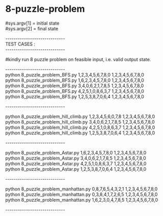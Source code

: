 # 8-puzzle-problem

#sys.argv[1] = initial state<br>
#sys.argv[2] = final state<br>

-----------------------------<br>
TEST CASES :<br>
-----------------------------<br>

#kindly run 8 puzzle problem on feasible input, i.e. valid output state.<br>

-----------------------------<br>
python 8_puzzle_problem_BFS.py 1,2,3,4,5,6,7,8,0 1,2,3,4,5,6,7,8,0<br>
python 8_puzzle_problem_BFS.py 1,6,2,3,4,5,7,8,0 1,2,3,4,5,6,7,8,0<br>
python 8_puzzle_problem_BFS.py 3,4,0,6,2,1,7,8,5 1,2,3,4,5,6,7,8,0<br>
python 8_puzzle_problem_BFS.py 4,2,5,1,0,8,6,3,7 1,2,3,4,5,6,7,8,0<br>
python 8_puzzle_problem_BFS.py 1,2,5,3,8,7,0,6,4 1,2,3,4,5,6,7,8,0<br>

-----------------------------<br>

python 8_puzzle_problem_hill_climb.py 1,2,3,4,5,6,0,7,8 1,2,3,4,5,6,7,8,0<br>
python 8_puzzle_problem_hill_climb.py 3,4,0,6,2,1,7,8,5 1,2,3,4,5,6,7,8,0<br>
python 8_puzzle_problem_hill_climb.py 4,2,5,1,0,8,6,3,7 1,2,3,4,5,6,7,8,0<br>
python 8_puzzle_problem_hill_climb.py 1,2,5,3,8,7,0,6,4 1,2,3,4,5,6,7,8,0<br>

-----------------------------<br>

python 8_puzzle_problem_Astar.py 1,6,2,3,4,5,7,8,0 1,2,3,4,5,6,7,8,0<br>
python 8_puzzle_problem_Astar.py 3,4,0,6,2,1,7,8,5 1,2,3,4,5,6,7,8,0<br>
python 8_puzzle_problem_Astar.py 4,2,5,1,0,8,6,3,7 1,2,3,4,5,6,7,8,0<br>
python 8_puzzle_problem_Astar.py 1,2,5,3,8,7,0,6,4 1,2,3,4,5,6,7,8,0<br>

-----------------------------<br>

python 8_puzzle_problem_manhattan.py 0,8,7,6,5,4,3,2,1 1,2,3,4,5,6,7,8,0<br>
python 8_puzzle_problem_manhattan.py 0,3,8,4,1,7,2,6,5 1,2,3,4,5,6,7,8,0<br>
python 8_puzzle_problem_manhattan.py 1,6,2,3,0,4,7,8,5 1,2,3,4,5,6,7,8,0<br>

-----------------------------<br>
